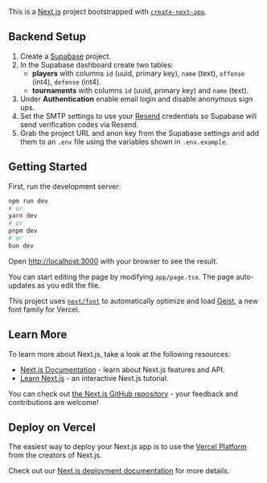 This is a [Next.js](https://nextjs.org) project bootstrapped with [`create-next-app`](https://nextjs.org/docs/app/api-reference/cli/create-next-app).

## Backend Setup

1. Create a [Supabase](https://supabase.com) project.
2. In the Supabase dashboard create two tables:
   - **players** with columns `id` (uuid, primary key), `name` (text), `offense` (int4), `defense` (int4).
   - **tournaments** with columns `id` (uuid, primary key) and `name` (text).
3. Under **Authentication** enable email login and disable anonymous sign ups.
4. Set the SMTP settings to use your [Resend](https://resend.com) credentials so Supabase will send verification codes via Resend.
5. Grab the project URL and anon key from the Supabase settings and add them to an `.env` file using the variables shown in `.env.example`.

## Getting Started

First, run the development server:

```bash
npm run dev
# or
yarn dev
# or
pnpm dev
# or
bun dev
```

Open [http://localhost:3000](http://localhost:3000) with your browser to see the result.

You can start editing the page by modifying `app/page.tsx`. The page auto-updates as you edit the file.

This project uses [`next/font`](https://nextjs.org/docs/app/building-your-application/optimizing/fonts) to automatically optimize and load [Geist](https://vercel.com/font), a new font family for Vercel.

## Learn More

To learn more about Next.js, take a look at the following resources:

- [Next.js Documentation](https://nextjs.org/docs) - learn about Next.js features and API.
- [Learn Next.js](https://nextjs.org/learn) - an interactive Next.js tutorial.

You can check out [the Next.js GitHub repository](https://github.com/vercel/next.js) - your feedback and contributions are welcome!

## Deploy on Vercel

The easiest way to deploy your Next.js app is to use the [Vercel Platform](https://vercel.com/new?utm_medium=default-template&filter=next.js&utm_source=create-next-app&utm_campaign=create-next-app-readme) from the creators of Next.js.

Check out our [Next.js deployment documentation](https://nextjs.org/docs/app/building-your-application/deploying) for more details.
